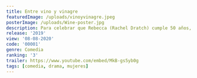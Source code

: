 ```yaml
---
title: Entre vino y vinagre
featuredImage: /uploads/vinoyvinagre.jpeg
posterImage: /uploads/Wine-poster.jpg
description: Para celebrar que Rebecca (Rachel Dratch) cumple 50 años, Abby (Amy Poehler) organiza una escapada a Napa con sus mejores amigas de toda la vida. La adicta al trabajo Catherine (Ana Gasteyer), la convaleciente Val (Paula Pell), la hogareña Jenny (Emily Spivey) y la agotada Naomi (Maya Rudolph) aprovechan la ocasión para relajarse y reconectar. Entre copa y copa, las bromas y los chismes se mezclan con sus incertidumbres reales, y acaban cuestionándose su amistad y sus futuros
release: '2019'
view: '08-08-2020'
code: '00001'
genre: Comedia   
ranking: '3'
trailer: https://www.youtube.com/embed/MkB-gs5yb0g
tags: [comedia, drama, mujeres]
---
```

